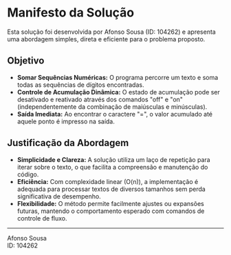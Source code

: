 # Manifesto da Solução

Esta solução foi desenvolvida por Afonso Sousa (ID: 104262) e apresenta uma abordagem simples, direta e eficiente para o problema proposto.

## Objetivo

- **Somar Sequências Numéricas:** O programa percorre um texto e soma todas as sequências de dígitos encontradas.
- **Controle de Acumulação Dinâmica:** O estado de acumulação pode ser desativado e reativado através dos comandos "off" e "on" (independentemente da combinação de maiúsculas e minúsculas).
- **Saída Imediata:** Ao encontrar o caractere "=", o valor acumulado até aquele ponto é impresso na saída.

## Justificação da Abordagem

- **Simplicidade e Clareza:** A solução utiliza um laço de repetição para iterar sobre o texto, o que facilita a compreensão e manutenção do código.
- **Eficiência:** Com complexidade linear (O(n)), a implementação é adequada para processar textos de diversos tamanhos sem perda significativa de desempenho.
- **Flexibilidade:** O método permite facilmente ajustes ou expansões futuras, mantendo o comportamento esperado com comandos de controle de fluxo.

---

Afonso Sousa  
ID: 104262